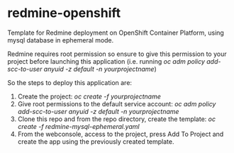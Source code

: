 # redmine-openshift
Template for Redmine deployment on OpenShift Container Platform, using mysql database in ephemeral mode.

Redmine requires root permission so ensure to give this permission to your project before launching this application (i.e. running *oc adm policy add-scc-to-user anyuid -z default -n yourprojectname*)

So the steps to deploy this application are:
1. Create the project: *oc create -f yourprojectname*
2. Give root permissions to the default service account: *oc adm policy add-scc-to-user anyuid -z default -n yourprojectname*
3. Clone this repo and from the repo directory, create the template: *oc create -f redmine-mysql-ephemeral.yaml*
4. From the webconsole, access to the project, press Add To Project and create the app using the previously created template.
